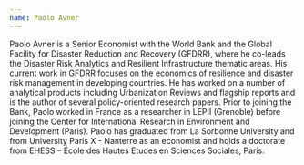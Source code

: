 ```yaml
---
name: Paolo Avner
---
```

Paolo Avner is a Senior Economist with the World Bank and the Global Facility for Disaster Reduction and Recovery (GFDRR), where he co-leads the Disaster Risk Analytics and Resilient Infrastructure thematic areas. His current work in GFDRR focuses on the economics of resilience and disaster risk management in developing countries. He has worked on a number of analytical products including Urbanization Reviews and flagship reports and is the author of several policy-oriented research papers. Prior to joining the Bank, Paolo worked in France as a researcher in LEPII (Grenoble) before joining the Center for International Research in Environment and Development (Paris). Paolo has graduated from La Sorbonne University and from University Paris X - Nanterre as an economist and holds a doctorate from EHESS – École des Hautes Etudes en Sciences Sociales, Paris.  